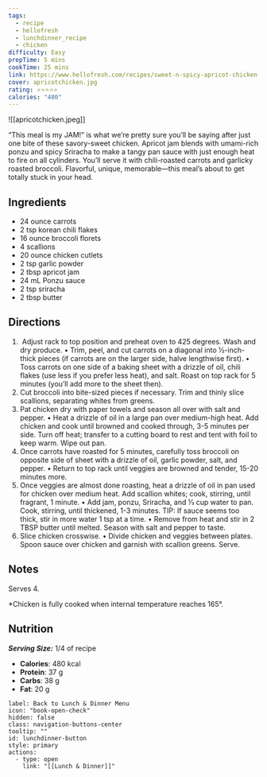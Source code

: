 ```yaml
---
tags:
  - recipe
  - hellofresh
  - lunchdinner_recipe
  - chicken
difficulty: Easy
prepTime: 5 mins
cookTime: 25 mins
link: https://www.hellofresh.com/recipes/sweet-n-spicy-apricot-chicken-6671da7da0b383c4589b759c
cover: apricotchicken.jpg
rating: ⭐️⭐️⭐️⭐️⭐️
calories: "480"
---
```


![[apricotchicken.jpeg]]

“This meal is my JAM!” is what we’re pretty sure you’ll be saying after just one bite of these savory-sweet chicken. Apricot jam blends with umami-rich ponzu and spicy Sriracha to make a tangy pan sauce with just enough heat to fire on all cylinders. You’ll serve it with chili-roasted carrots and garlicky roasted broccoli. Flavorful, unique, memorable—this meal’s about to get totally stuck in your head.

## Ingredients
- 24 ounce carrots
- 2 tsp korean chili flakes
- 16 ounce broccoli florets
- 4 scallions
- 20 ounce chicken cutlets
- 2 tsp garlic powder
- 2 tbsp apricot jam
- 24 mL Ponzu sauce
- 2 tsp sriracha
- 2 tbsp butter


## Directions
1.  Adjust rack to top position and preheat oven to 425 degrees. Wash and dry produce. • Trim, peel, and cut carrots on a diagonal into 1⁄2-inch-thick pieces (if carrots are on the larger side, halve lengthwise first). • Toss carrots on one side of a baking sheet with a drizzle of oil, chili flakes (use less if you prefer less heat), and salt. Roast on top rack for 5 minutes (you’ll add more to the sheet then).
2. Cut broccoli into bite-sized pieces if necessary. Trim and thinly slice scallions, separating whites from greens.
3. Pat chicken dry with paper towels and season all over with salt and pepper. • Heat a drizzle of oil in a large pan over medium-high heat. Add chicken and cook until browned and cooked through, 3-5 minutes per side. Turn off heat; transfer to a cutting board to rest and tent with foil to keep warm. Wipe out pan.
4. Once carrots have roasted for 5 minutes, carefully toss broccoli on opposite side of sheet with a drizzle of oil, garlic powder, salt, and pepper. • Return to top rack until veggies are browned and tender, 15-20 minutes more.
5. Once veggies are almost done roasting, heat a drizzle of oil in pan used for chicken over medium heat. Add scallion whites; cook, stirring, until fragrant, 1 minute. • Add jam, ponzu, Sriracha, and 1⁄3 cup water to pan. Cook, stirring, until thickened, 1-3 minutes. TIP: If sauce seems too thick, stir in more water 1 tsp at a time. • Remove from heat and stir in 2 TBSP butter until melted. Season with salt and pepper to taste.
6. Slice chicken crosswise. • Divide chicken and veggies between plates. Spoon sauce over chicken and garnish with scallion greens. Serve.

## Notes
Serves 4.

*Chicken is fully cooked when internal temperature reaches 165°.

## Nutrition
***Serving Size:*** 1/4 of recipe
- **Calories**: 480 kcal
- **Protein**: 37 g
- **Carbs**: 38 g
- **Fat**: 20 g


```meta-bind-button
label: Back to Lunch & Dinner Menu
icon: "book-open-check"
hidden: false
class: navigation-buttons-center
tooltip: ""
id: lunchdinner-button
style: primary
actions:
  - type: open
    link: "[[Lunch & Dinner]]"

```
 
